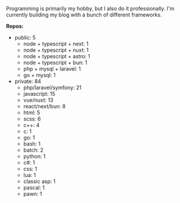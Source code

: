 Programming is primarily my hobby, but I also do it professionally. I'm currently building my blog with a bunch of different frameworks.

**Repos:**
- public: 5
  - node + typescript + next: 1
  - node + typescript + nuxt: 1
  - node + typescript + astro: 1
  - node + typescript + bun: 1
  - php + mysql + laravel: 1
  - go + mysql: 1
- private: 84
  - php/laravel/symfony: 21
  - javascript: 15
  - vue/nuxt: 13
  - react/next/bun: 8
  - html: 5
  - scss: 6
  - c++: 4
  - c: 1
  - go: 1
  - bash: 1
  - batch: 2
  - python: 1
  - c#: 1
  - css: 1
  - lua: 1
  - classic asp: 1
  - pascal: 1
  - pawn: 1
